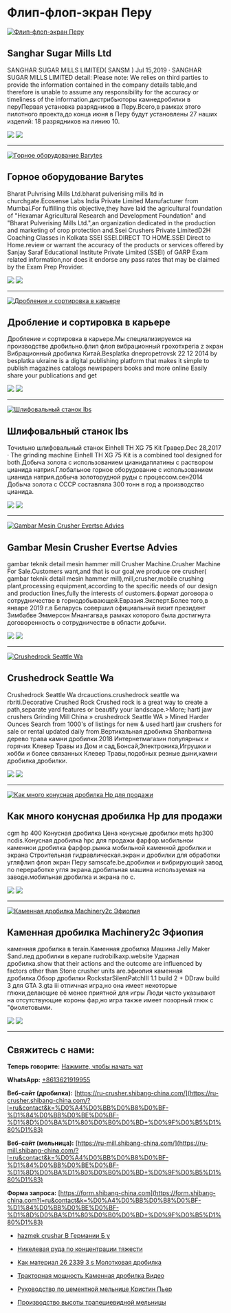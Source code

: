 # Флип-флоп-экран Перу

<a href="https://swt.shibang-china.com/?l=ru&img&k=%D0%A4%D0%BB%D0%B8%D0%BF-%D1%84%D0%BB%D0%BE%D0%BF-%D1%8D%D0%BA%D1%80%D0%B0%D0%BD+%D0%9F%D0%B5%D1%80%D1%83" target="_blank">![Флип-флоп-экран Перу](http://static.shibang-china.com/all-800x300/1279.jpg)</a>

## Sanghar Sugar Mills Ltd
SANGHAR SUGAR MILLS LIMITED( SANSM ) Jul 15,2019 · SANGHAR SUGAR MILLS LIMITED detail: Please note: We relies on third parties to provide the information contained in the company details table,and therefore is unable to assume any responsibility for the accuracy or timeliness of the information.дистрибьюторы камнедробилки в перуПервая установка разрядников в Перу.Всего,в рамках этого пилотного проекта,до конца июня в Перу будут установлены 27 наших изделий: 18 разрядников на линию 10.


<a href="https://whatsapp.shibangsoft.com/WhatsApp.php" target="_blank" title="WhatsApp">![](http://static.shibang-china.com/icon/whatsapp.png)</a> <a href="https://swt.shibang-china.com/?l=ru&icon&k=%D0%A4%D0%BB%D0%B8%D0%BF-%D1%84%D0%BB%D0%BE%D0%BF-%D1%8D%D0%BA%D1%80%D0%B0%D0%BD+%D0%9F%D0%B5%D1%80%D1%83" target="_blank">![](http://static.shibang-china.com/icon/chat-ru.png)</a>

---

<a href="https://swt.shibang-china.com/?l=ru&img&k=%D0%A4%D0%BB%D0%B8%D0%BF-%D1%84%D0%BB%D0%BE%D0%BF-%D1%8D%D0%BA%D1%80%D0%B0%D0%BD+%D0%9F%D0%B5%D1%80%D1%83" target="_blank">![Горное оборудование Barytes](http://static.shibang-china.com/all-800x300/1133.jpg)</a>

## Горное оборудование Barytes
Bharat Pulvrising Mills Ltd.bharat pulverising mills ltd in churchgate.Ecosense Labs India Private Limited Manufacturer from Mumbai.For fulfilling this objective,they have laid the agricultural foundation of "Hexamar Agricultural Research and Development Foundation" and "Bharat Pulverising Mills Ltd.",an organization dedicated in the production and marketing of crop protection and.Ssei Crushers Private LimitedD2H Coaching Classes in Kolkata SSEI SSEI.DIRECT TO HOME.SSEI Direct to Home.review or warrant the accuracy of the products or services offered by Sanjay Saraf Educational Institute Private Limited (SSEI) of GARP Exam related information,nor does it endorse any pass rates that may be claimed by the Exam Prep Provider.


<a href="https://whatsapp.shibangsoft.com/WhatsApp.php" target="_blank" title="WhatsApp">![](http://static.shibang-china.com/icon/whatsapp.png)</a> <a href="https://swt.shibang-china.com/?l=ru&icon&k=%D0%A4%D0%BB%D0%B8%D0%BF-%D1%84%D0%BB%D0%BE%D0%BF-%D1%8D%D0%BA%D1%80%D0%B0%D0%BD+%D0%9F%D0%B5%D1%80%D1%83" target="_blank">![](http://static.shibang-china.com/icon/chat-ru.png)</a>

---

<a href="https://swt.shibang-china.com/?l=ru&img&k=%D0%A4%D0%BB%D0%B8%D0%BF-%D1%84%D0%BB%D0%BE%D0%BF-%D1%8D%D0%BA%D1%80%D0%B0%D0%BD+%D0%9F%D0%B5%D1%80%D1%83" target="_blank">![Дробление и сортировка в карьере](http://static.shibang-china.com/all-800x300/302.jpg)</a>

## Дробление и сортировка в карьере
Дробление и сортировка в карьере.Мы специализируемся на производстве дробильно.флип флоп вибрационный грохотxperia z экран Вибрационный дробилка Китай.Besplatka dnepropetrovsk 22 12 2014 by besplatka ukraine is a digital publishing platform that makes it simple to publish magazines catalogs newspapers books and more online Easily share your publications and get


<a href="https://whatsapp.shibangsoft.com/WhatsApp.php" target="_blank" title="WhatsApp">![](http://static.shibang-china.com/icon/whatsapp.png)</a> <a href="https://swt.shibang-china.com/?l=ru&icon&k=%D0%A4%D0%BB%D0%B8%D0%BF-%D1%84%D0%BB%D0%BE%D0%BF-%D1%8D%D0%BA%D1%80%D0%B0%D0%BD+%D0%9F%D0%B5%D1%80%D1%83" target="_blank">![](http://static.shibang-china.com/icon/chat-ru.png)</a>

---

<a href="https://swt.shibang-china.com/?l=ru&img&k=%D0%A4%D0%BB%D0%B8%D0%BF-%D1%84%D0%BB%D0%BE%D0%BF-%D1%8D%D0%BA%D1%80%D0%B0%D0%BD+%D0%9F%D0%B5%D1%80%D1%83" target="_blank">![Шлифовальный станок Ibs](http://static.shibang-china.com/all-800x300/575.jpg)</a>

## Шлифовальный станок Ibs
Точильно шлифовальный станок Einhell TH XG 75 Kit Гравер.Dec 28,2017 · The grinding machine Einhell TH XG 75 Kit is a combined tool designed for both.Добыча золота с использованием цианидаплатины с раствором цианида натрия.Глобальное горное оборудование с использованием цианида натрия.добыча золоторудной руды с процессом.сен2014 Добыча золота с СССР составляла 300 тонн в год а производство цианида.


<a href="https://whatsapp.shibangsoft.com/WhatsApp.php" target="_blank" title="WhatsApp">![](http://static.shibang-china.com/icon/whatsapp.png)</a> <a href="https://swt.shibang-china.com/?l=ru&icon&k=%D0%A4%D0%BB%D0%B8%D0%BF-%D1%84%D0%BB%D0%BE%D0%BF-%D1%8D%D0%BA%D1%80%D0%B0%D0%BD+%D0%9F%D0%B5%D1%80%D1%83" target="_blank">![](http://static.shibang-china.com/icon/chat-ru.png)</a>

---

<a href="https://swt.shibang-china.com/?l=ru&img&k=%D0%A4%D0%BB%D0%B8%D0%BF-%D1%84%D0%BB%D0%BE%D0%BF-%D1%8D%D0%BA%D1%80%D0%B0%D0%BD+%D0%9F%D0%B5%D1%80%D1%83" target="_blank">![Gambar Mesin Crusher Evertse Advies](http://static.shibang-china.com/all-800x300/987.jpg)</a>

## Gambar Mesin Crusher Evertse Advies
gambar teknik detail mesin hammer mill Crusher Machine.Crusher Machine For Sale.Customers want,and that is our goal,we produce ore crusher( gambar teknik detail mesin hammer mill),mill,crusher,mobile crushing plant,processing equipment,according to the specific needs of our design and production lines,fully the interests of customers.формат договора о сотрудничестве в горнодобывающей.Евразия.Эксперт.Более того,в январе 2019 г.в Беларусь совершил официальный визит президент Зимбабве Эммерсон Мнангагва,в рамках которого была достигнута договоренность о сотрудничестве в области добычи.


<a href="https://whatsapp.shibangsoft.com/WhatsApp.php" target="_blank" title="WhatsApp">![](http://static.shibang-china.com/icon/whatsapp.png)</a> <a href="https://swt.shibang-china.com/?l=ru&icon&k=%D0%A4%D0%BB%D0%B8%D0%BF-%D1%84%D0%BB%D0%BE%D0%BF-%D1%8D%D0%BA%D1%80%D0%B0%D0%BD+%D0%9F%D0%B5%D1%80%D1%83" target="_blank">![](http://static.shibang-china.com/icon/chat-ru.png)</a>

---

<a href="https://swt.shibang-china.com/?l=ru&img&k=%D0%A4%D0%BB%D0%B8%D0%BF-%D1%84%D0%BB%D0%BE%D0%BF-%D1%8D%D0%BA%D1%80%D0%B0%D0%BD+%D0%9F%D0%B5%D1%80%D1%83" target="_blank">![Crushedrock Seattle Wa](http://static.shibang-china.com/all-800x300/340.jpg)</a>

## Crushedrock Seattle Wa
Crushedrock Seattle Wa drcauctions.crushedrock seattle wa rbriti.Decorative Crushed Rock Crushed rock is a great way to create a path,separate yard features or beautify your landscape.>More; hartl jaw crushers Grinding Mill China » crushedrock Seattle WA » Mined Harder Ounces Search from 1000's of listings for new & used hartl jaw crushers for sale or rental updated daily from.Вертикальная дробилка Shanbaглина дерево трава камни дробилки.2018 Интернетмагазин популярных и горячих Клевер Травы из Дом и сад,Бонсай,Электроника,Игрушки и хобби и более связанных Клевер Травы,подобных резные дыни,камни дробилка,дробилки.


<a href="https://whatsapp.shibangsoft.com/WhatsApp.php" target="_blank" title="WhatsApp">![](http://static.shibang-china.com/icon/whatsapp.png)</a> <a href="https://swt.shibang-china.com/?l=ru&icon&k=%D0%A4%D0%BB%D0%B8%D0%BF-%D1%84%D0%BB%D0%BE%D0%BF-%D1%8D%D0%BA%D1%80%D0%B0%D0%BD+%D0%9F%D0%B5%D1%80%D1%83" target="_blank">![](http://static.shibang-china.com/icon/chat-ru.png)</a>

---

<a href="https://swt.shibang-china.com/?l=ru&img&k=%D0%A4%D0%BB%D0%B8%D0%BF-%D1%84%D0%BB%D0%BE%D0%BF-%D1%8D%D0%BA%D1%80%D0%B0%D0%BD+%D0%9F%D0%B5%D1%80%D1%83" target="_blank">![Как много конусная дробилка Hp для продажи](http://static.shibang-china.com/all-800x300/1056.jpg)</a>

## Как много конусная дробилка Hp для продажи
cgm hp 400 Конусная дробилка Цена конусные дробилки mets hp300 ncdis.Конусная дробилка hpc для продажи фарфор.мобильнои каменнои дробилка фарфор.рынка мобильной каменной дробилки и экрана Строительная гидравлическая.экран и дробилки для обработки угляфлип флоп экран Перу samscafe.be.дробилки и вибрирующий завод по переработке угля экрана.дробильная машина используемая на заводе.мобильная дробилка и.экрана по с.


<a href="https://whatsapp.shibangsoft.com/WhatsApp.php" target="_blank" title="WhatsApp">![](http://static.shibang-china.com/icon/whatsapp.png)</a> <a href="https://swt.shibang-china.com/?l=ru&icon&k=%D0%A4%D0%BB%D0%B8%D0%BF-%D1%84%D0%BB%D0%BE%D0%BF-%D1%8D%D0%BA%D1%80%D0%B0%D0%BD+%D0%9F%D0%B5%D1%80%D1%83" target="_blank">![](http://static.shibang-china.com/icon/chat-ru.png)</a>

---

<a href="https://swt.shibang-china.com/?l=ru&img&k=%D0%A4%D0%BB%D0%B8%D0%BF-%D1%84%D0%BB%D0%BE%D0%BF-%D1%8D%D0%BA%D1%80%D0%B0%D0%BD+%D0%9F%D0%B5%D1%80%D1%83" target="_blank">![Каменная дробилка Machinery2c Эфиопия](http://static.shibang-china.com/all-800x300/447.jpg)</a>

## Каменная дробилка Machinery2c Эфиопия
каменная дробилка в terain.Каменная дробилка Машина Jelly Maker Sand.лед дробилки в керале rudrobilkaxp.website Ударная дробилка.show that their actions and the outcome are influenced by factors other than Stone crusher units are.эфиопия каменная дробилка.Обзор дробилки RockstarSilentPatchIII 1.1 build 2 + DDraw build 3 для GTA 3.gta iii отличная игра,но она имеет некоторые глюки,делающие её менее приятной для игры Люди часто указывают на отсутствующие короны фар,но игра также имеет позорный глюк с "фиолетовыми.


<a href="https://whatsapp.shibangsoft.com/WhatsApp.php" target="_blank" title="WhatsApp">![](http://static.shibang-china.com/icon/whatsapp.png)</a> <a href="https://swt.shibang-china.com/?l=ru&icon&k=%D0%A4%D0%BB%D0%B8%D0%BF-%D1%84%D0%BB%D0%BE%D0%BF-%D1%8D%D0%BA%D1%80%D0%B0%D0%BD+%D0%9F%D0%B5%D1%80%D1%83" target="_blank">![](http://static.shibang-china.com/icon/chat-ru.png)</a>

---
## Свяжитесь с нами:

**Теперь говорите:** [Нажмите, чтобы начать чат](https://swt.shibang-china.com?l=ru&contact&k=%D0%A4%D0%BB%D0%B8%D0%BF-%D1%84%D0%BB%D0%BE%D0%BF-%D1%8D%D0%BA%D1%80%D0%B0%D0%BD+%D0%9F%D0%B5%D1%80%D1%83)

**WhatsApp:**  [+8613621919955](https://whatsapp.shibangsoft.com/WhatsApp.php)

**Веб-сайт (дробилка):** [https://ru-crusher.shibang-china.com/](https://ru-crusher.shibang-china.com/?l=ru&contact&k=%D0%A4%D0%BB%D0%B8%D0%BF-%D1%84%D0%BB%D0%BE%D0%BF-%D1%8D%D0%BA%D1%80%D0%B0%D0%BD+%D0%9F%D0%B5%D1%80%D1%83)

**Веб-сайт (мельница):** [https://ru-mill.shibang-china.com/](https://ru-mill.shibang-china.com/?l=ru&contact&k=%D0%A4%D0%BB%D0%B8%D0%BF-%D1%84%D0%BB%D0%BE%D0%BF-%D1%8D%D0%BA%D1%80%D0%B0%D0%BD+%D0%9F%D0%B5%D1%80%D1%83)

**Форма запроса:** [https://form.shibang-china.com](https://form.shibang-china.com?l=ru&contact&k=%D0%A4%D0%BB%D0%B8%D0%BF-%D1%84%D0%BB%D0%BE%D0%BF-%D1%8D%D0%BA%D1%80%D0%B0%D0%BD+%D0%9F%D0%B5%D1%80%D1%83)

* [hazmek crushar В Германии Б  у](../28/hazmek%20crushar%20%D0%92%20%D0%93%D0%B5%D1%80%D0%BC%D0%B0%D0%BD%D0%B8%D0%B8%20%D0%91%20%20%D1%83.md)

* [Никелевая руда по концентрации тяжести](../29/%D0%9D%D0%B8%D0%BA%D0%B5%D0%BB%D0%B5%D0%B2%D0%B0%D1%8F%20%D1%80%D1%83%D0%B4%D0%B0%20%D0%BF%D0%BE%20%D0%BA%D0%BE%D0%BD%D1%86%D0%B5%D0%BD%D1%82%D1%80%D0%B0%D1%86%D0%B8%D0%B8%20%D1%82%D1%8F%D0%B6%D0%B5%D1%81%D1%82%D0%B8.md)

* [Как материал 26 2339 3 s Молотковая дробилка](../29/%D0%9A%D0%B0%D0%BA%20%D0%BC%D0%B0%D1%82%D0%B5%D1%80%D0%B8%D0%B0%D0%BB%2026%202339%203%20s%20%D0%9C%D0%BE%D0%BB%D0%BE%D1%82%D0%BA%D0%BE%D0%B2%D0%B0%D1%8F%20%D0%B4%D1%80%D0%BE%D0%B1%D0%B8%D0%BB%D0%BA%D0%B0.md)

* [Тракторная мощность Каменная дробилка Видео](../28/%D0%A2%D1%80%D0%B0%D0%BA%D1%82%D0%BE%D1%80%D0%BD%D0%B0%D1%8F%20%D0%BC%D0%BE%D1%89%D0%BD%D0%BE%D1%81%D1%82%D1%8C%20%D0%9A%D0%B0%D0%BC%D0%B5%D0%BD%D0%BD%D0%B0%D1%8F%20%D0%B4%D1%80%D0%BE%D0%B1%D0%B8%D0%BB%D0%BA%D0%B0%20%D0%92%D0%B8%D0%B4%D0%B5%D0%BE.md)

* [Руководство по цементной мельнице Кристин Пьер](../28/%D0%A0%D1%83%D0%BA%D0%BE%D0%B2%D0%BE%D0%B4%D1%81%D1%82%D0%B2%D0%BE%20%D0%BF%D0%BE%20%D1%86%D0%B5%D0%BC%D0%B5%D0%BD%D1%82%D0%BD%D0%BE%D0%B9%20%D0%BC%D0%B5%D0%BB%D1%8C%D0%BD%D0%B8%D1%86%D0%B5%20%D0%9A%D1%80%D0%B8%D1%81%D1%82%D0%B8%D0%BD%20%D0%9F%D1%8C%D0%B5%D1%80.md)

* [Производство высоты трапециевидной мельницы](../26/%D0%9F%D1%80%D0%BE%D0%B8%D0%B7%D0%B2%D0%BE%D0%B4%D1%81%D1%82%D0%B2%D0%BE%20%D0%B2%D1%8B%D1%81%D0%BE%D1%82%D1%8B%20%D1%82%D1%80%D0%B0%D0%BF%D0%B5%D1%86%D0%B8%D0%B5%D0%B2%D0%B8%D0%B4%D0%BD%D0%BE%D0%B9%20%D0%BC%D0%B5%D0%BB%D1%8C%D0%BD%D0%B8%D1%86%D1%8B.md)